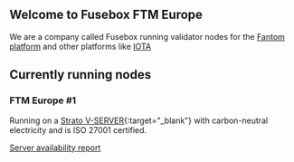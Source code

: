 ## Welcome to Fusebox FTM Europe 

We are a company called Fusebox running validator nodes for the [Fantom platform](https://fantom.foundation/) and other platforms like [IOTA](https://www.iota.org/)

## Currently running nodes

### FTM Europe #1

Running on a [Strato V-SERVER](https://www.strato.de/server/linux-vserver/){:target="_blank"} with carbon-neutral electricity and is ISO 27001 certified.

[Server availability report](https://updown.io/qpvl)
